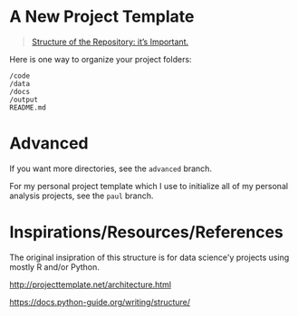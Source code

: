 # A New Project Template

> [Structure of the Repository: it’s Important.](https://docs.python-guide.org/writing/structure/)

Here is one way to organize your project folders:

	/code
	/data
	/docs
	/output
	README.md

# Advanced

If you want more directories, see the `advanced` branch.

For my personal project template which I use to initialize all of my personal analysis projects, see the `paul` branch. 

# Inspirations/Resources/References

The original insipration of this structure is for data science'y projects using
mostly R and/or Python.

http://projecttemplate.net/architecture.html

https://docs.python-guide.org/writing/structure/
